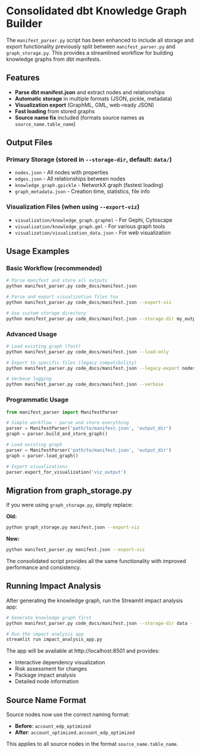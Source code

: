 # Consolidated dbt Knowledge Graph Builder

The `manifest_parser.py` script has been enhanced to include all storage and export functionality previously split between `manifest_parser.py` and `graph_storage.py`. This provides a streamlined workflow for building knowledge graphs from dbt manifests.

## Features

- **Parse dbt manifest.json** and extract nodes and relationships
- **Automatic storage** in multiple formats (JSON, pickle, metadata)
- **Visualization export** (GraphML, GML, web-ready JSON)
- **Fast loading** from stored graphs
- **Source name fix** included (formats source names as `source_name.table_name`)

## Output Files

### Primary Storage (stored in `--storage-dir`, default: `data/`)
- `nodes.json` - All nodes with properties
- `edges.json` - All relationships between nodes  
- `knowledge_graph.gpickle` - NetworkX graph (fastest loading)
- `graph_metadata.json` - Creation time, statistics, file info

### Visualization Files (when using `--export-viz`)
- `visualization/knowledge_graph.graphml` - For Gephi, Cytoscape
- `visualization/knowledge_graph.gml` - For various graph tools
- `visualization/visualization_data.json` - For web visualization

## Usage Examples

### Basic Workflow (recommended)
```bash
# Parse manifest and store all outputs
python manifest_parser.py code_docs/manifest.json

# Parse and export visualization files too
python manifest_parser.py code_docs/manifest.json --export-viz

# Use custom storage directory
python manifest_parser.py code_docs/manifest.json --storage-dir my_output
```

### Advanced Usage
```bash
# Load existing graph (fast)
python manifest_parser.py code_docs/manifest.json --load-only

# Export to specific files (legacy compatibility)
python manifest_parser.py code_docs/manifest.json --legacy-export nodes.json,edges.json

# Verbose logging
python manifest_parser.py code_docs/manifest.json --verbose
```

### Programmatic Usage
```python
from manifest_parser import ManifestParser

# Simple workflow - parse and store everything
parser = ManifestParser('path/to/manifest.json', 'output_dir')
graph = parser.build_and_store_graph()

# Load existing graph
parser = ManifestParser('path/to/manifest.json', 'output_dir') 
graph = parser.load_graph()

# Export visualizations
parser.export_for_visualization('viz_output')
```

## Migration from graph_storage.py

If you were using `graph_storage.py`, simply replace:

**Old:**
```bash
python graph_storage.py manifest.json --export-viz
```

**New:**
```bash
python manifest_parser.py manifest.json --export-viz
```

The consolidated script provides all the same functionality with improved performance and consistency.

## Running Impact Analysis

After generating the knowledge graph, run the Streamlit impact analysis app:

```bash
# Generate knowledge graph first
python manifest_parser.py code_docs/manifest.json --storage-dir data --export-viz

# Run the impact analysis app
streamlit run impact_analysis_app.py
```

The app will be available at http://localhost:8501 and provides:
- Interactive dependency visualization
- Risk assessment for changes
- Package impact analysis
- Detailed node information

## Source Name Format

Source nodes now use the correct naming format:
- **Before**: `account_edp_optimized`
- **After**: `account_optimized.account_edp_optimized`

This applies to all source nodes in the format `source_name.table_name`.
